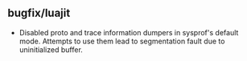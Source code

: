 ## bugfix/luajit

* Disabled proto and trace information dumpers in sysprof's
default mode. Attempts to use them lead to segmentation fault
due to uninitialized buffer.
